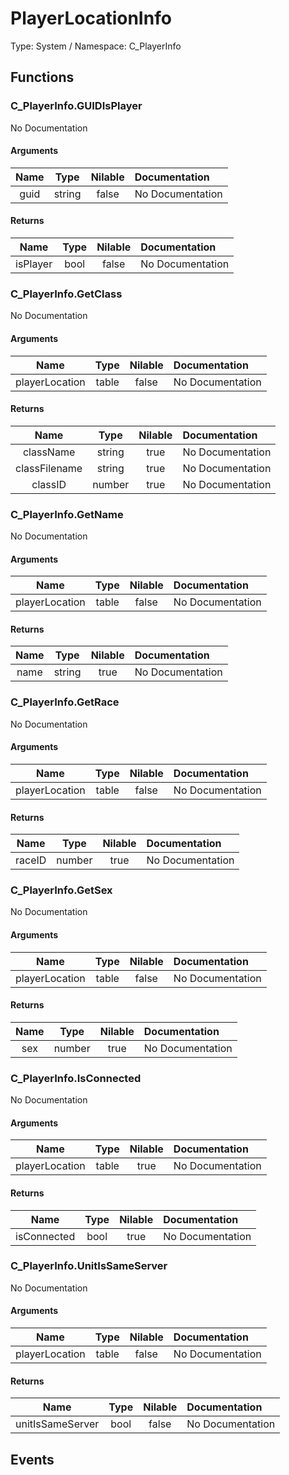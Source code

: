 # PlayerLocationInfo

Type: System / Namespace: C_PlayerInfo

## Functions

### C_PlayerInfo.GUIDIsPlayer

No Documentation
#### Arguments
|Name|Type|Nilable|Documentation|
|:---:|:---:|:---:|:---|
|guid|string|false|No Documentation|
#### Returns
|Name|Type|Nilable|Documentation|
|:---:|:---:|:---:|:---|
|isPlayer|bool|false|No Documentation|
### C_PlayerInfo.GetClass

No Documentation
#### Arguments
|Name|Type|Nilable|Documentation|
|:---:|:---:|:---:|:---|
|playerLocation|table|false|No Documentation|
#### Returns
|Name|Type|Nilable|Documentation|
|:---:|:---:|:---:|:---|
|className|string|true|No Documentation|
|classFilename|string|true|No Documentation|
|classID|number|true|No Documentation|
### C_PlayerInfo.GetName

No Documentation
#### Arguments
|Name|Type|Nilable|Documentation|
|:---:|:---:|:---:|:---|
|playerLocation|table|false|No Documentation|
#### Returns
|Name|Type|Nilable|Documentation|
|:---:|:---:|:---:|:---|
|name|string|true|No Documentation|
### C_PlayerInfo.GetRace

No Documentation
#### Arguments
|Name|Type|Nilable|Documentation|
|:---:|:---:|:---:|:---|
|playerLocation|table|false|No Documentation|
#### Returns
|Name|Type|Nilable|Documentation|
|:---:|:---:|:---:|:---|
|raceID|number|true|No Documentation|
### C_PlayerInfo.GetSex

No Documentation
#### Arguments
|Name|Type|Nilable|Documentation|
|:---:|:---:|:---:|:---|
|playerLocation|table|false|No Documentation|
#### Returns
|Name|Type|Nilable|Documentation|
|:---:|:---:|:---:|:---|
|sex|number|true|No Documentation|
### C_PlayerInfo.IsConnected

No Documentation
#### Arguments
|Name|Type|Nilable|Documentation|
|:---:|:---:|:---:|:---|
|playerLocation|table|true|No Documentation|
#### Returns
|Name|Type|Nilable|Documentation|
|:---:|:---:|:---:|:---|
|isConnected|bool|true|No Documentation|
### C_PlayerInfo.UnitIsSameServer

No Documentation
#### Arguments
|Name|Type|Nilable|Documentation|
|:---:|:---:|:---:|:---|
|playerLocation|table|false|No Documentation|
#### Returns
|Name|Type|Nilable|Documentation|
|:---:|:---:|:---:|:---|
|unitIsSameServer|bool|false|No Documentation|
## Events
